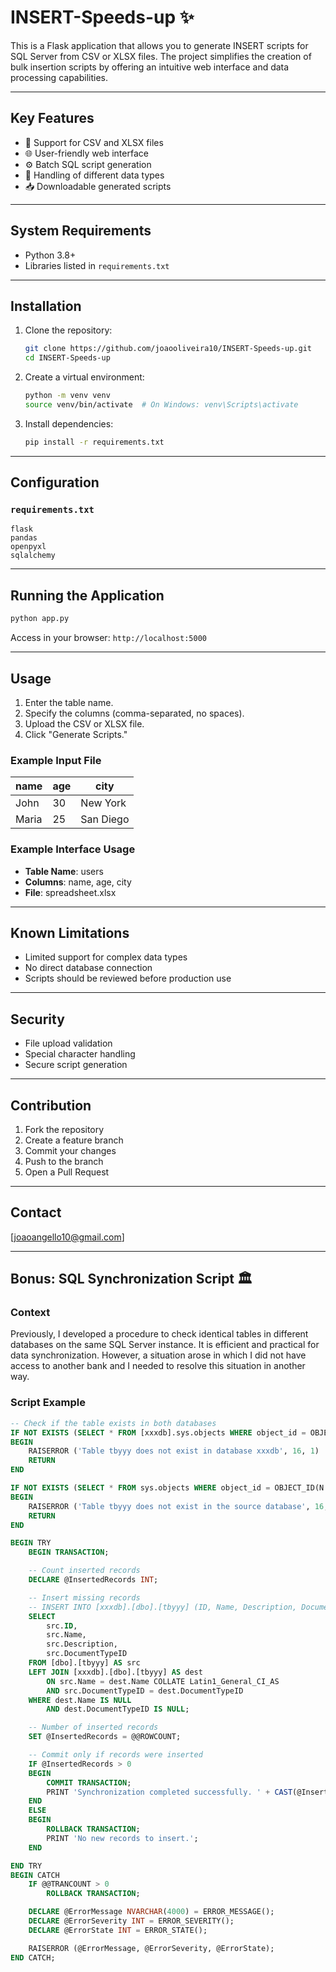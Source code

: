 # INSERT-Speeds-up ✨

This is a Flask application that allows you to generate INSERT scripts for SQL Server from CSV or XLSX files. The project simplifies the creation of bulk insertion scripts by offering an intuitive web interface and data processing capabilities.

---

## Key Features

- 📃 Support for CSV and XLSX files
- 🌐 User-friendly web interface
- ⚙️ Batch SQL script generation
- 🔄 Handling of different data types
- 📥 Downloadable generated scripts

---

## System Requirements

- Python 3.8+
- Libraries listed in `requirements.txt`

---

## Installation

1. Clone the repository:

   ```bash
   git clone https://github.com/joaooliveira10/INSERT-Speeds-up.git
   cd INSERT-Speeds-up
   ```

2. Create a virtual environment:

   ```bash
   python -m venv venv
   source venv/bin/activate  # On Windows: venv\Scripts\activate
   ```

3. Install dependencies:

   ```bash
   pip install -r requirements.txt
   ```

---

## Configuration

### `requirements.txt`
```
flask
pandas
openpyxl
sqlalchemy
```

---

## Running the Application

```bash
python app.py
```

Access in your browser: `http://localhost:5000`

---

## Usage

1. Enter the table name.
2. Specify the columns (comma-separated, no spaces).
3. Upload the CSV or XLSX file.
4. Click "Generate Scripts."

### Example Input File

| name   | age | city       |
|--------|-----|------------|
| John   | 30  | New York   |
| Maria  | 25  | San Diego  |

### Example Interface Usage

- **Table Name**: users
- **Columns**: name, age, city
- **File**: spreadsheet.xlsx

---

## Known Limitations

- Limited support for complex data types
- No direct database connection
- Scripts should be reviewed before production use

---

## Security

- File upload validation
- Special character handling
- Secure script generation

---

## Contribution

1. Fork the repository
2. Create a feature branch
3. Commit your changes
4. Push to the branch
5. Open a Pull Request


---

## Contact

[joaoangello10@gmail.com]

---

## Bonus: SQL Synchronization Script 🏛

### Context

Previously, I developed a procedure to check identical tables in different databases on the same SQL Server instance. It is efficient and practical for data synchronization. However, a situation arose in which I did not have access to another bank and I needed to resolve this situation in another way.

### Script Example

```sql
-- Check if the table exists in both databases
IF NOT EXISTS (SELECT * FROM [xxxdb].sys.objects WHERE object_id = OBJECT_ID(N'[xxxdb].[dbo].[tbyyy]') AND type in (N'U'))       -- FROM [xxxdb] or FROM [192.168.xxx.xxx].[xxxdb]
BEGIN
    RAISERROR ('Table tbyyy does not exist in database xxxdb', 16, 1)
    RETURN
END

IF NOT EXISTS (SELECT * FROM sys.objects WHERE object_id = OBJECT_ID(N'[dbo].[tbyyy]') AND type in (N'U'))                       -- FROM [xxxdb] or FROM [192.168.xxx.xxx].[xxxdb]
BEGIN
    RAISERROR ('Table tbyyy does not exist in the source database', 16, 1)
    RETURN
END

BEGIN TRY
    BEGIN TRANSACTION;

    -- Count inserted records
    DECLARE @InsertedRecords INT;

    -- Insert missing records
    -- INSERT INTO [xxxdb].[dbo].[tbyyy] (ID, Name, Description, DocumentTypeID)                                                 -- [xxxdb] or  [192.168.xxx.xxx].[xxxdb]
    SELECT
        src.ID,
        src.Name,
        src.Description,
        src.DocumentTypeID
    FROM [dbo].[tbyyy] AS src                                                                                                    -- FROM [xxxdb] or FROM [192.168.xxx.xxx].[xxxdb]
    LEFT JOIN [xxxdb].[dbo].[tbyyy] AS dest
        ON src.Name = dest.Name COLLATE Latin1_General_CI_AS
        AND src.DocumentTypeID = dest.DocumentTypeID
    WHERE dest.Name IS NULL
        AND dest.DocumentTypeID IS NULL;

    -- Number of inserted records
    SET @InsertedRecords = @@ROWCOUNT;

    -- Commit only if records were inserted
    IF @InsertedRecords > 0
    BEGIN
        COMMIT TRANSACTION;
        PRINT 'Synchronization completed successfully. ' + CAST(@InsertedRecords AS VARCHAR(10)) + ' record(s) inserted.';
    END
    ELSE
    BEGIN
        ROLLBACK TRANSACTION;
        PRINT 'No new records to insert.';
    END

END TRY
BEGIN CATCH
    IF @@TRANCOUNT > 0
        ROLLBACK TRANSACTION;

    DECLARE @ErrorMessage NVARCHAR(4000) = ERROR_MESSAGE();
    DECLARE @ErrorSeverity INT = ERROR_SEVERITY();
    DECLARE @ErrorState INT = ERROR_STATE();

    RAISERROR (@ErrorMessage, @ErrorSeverity, @ErrorState);
END CATCH;
```

